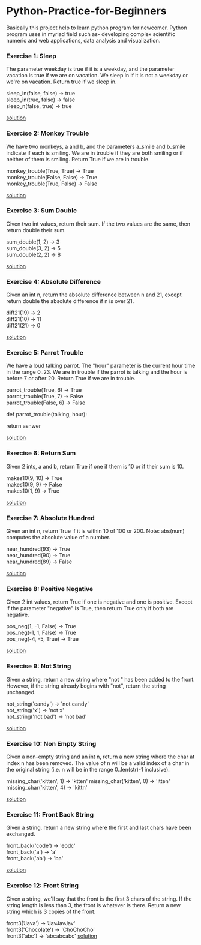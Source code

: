 # Python-Practice-for-Beginners
Basically this project help to learn python program for newcomer. Python program uses in myriad field such as- developing complex scientific numeric and web applications, data analysis and visualization. 

<h3> Exercise 1: Sleep </h3> 

The parameter weekday is true if it is a weekday, and the parameter vacation is true if we are on vacation. We sleep in if it is not a weekday or we're on vacation. Return true if we sleep in.


sleep_in(false, false) → true <br>
sleep_in(true, false) → false <br>
sleep_n(false, true) → true 

<a href='https://github.com/Meem007/Python-Practice-for-Beginners/blob/main/Exercise_N_01.ipynb'>solution</a>



<h3> Exercise 2: Monkey Trouble </h3> 

We have two monkeys, a and b, and the parameters a_smile and b_smile indicate if each is smiling. We are in trouble if they are both smiling or if neither of them is smiling. Return True if we are in trouble.


monkey_trouble(True, True) → True <br>
monkey_trouble(False, False) → True <br>
monkey_trouble(True, False) → False

<a target="_blank" href='https://github.com/Meem007/Python-Practice-for-Beginners/blob/main/Exercise_N_02.ipynb'>solution</a>


<h3> Exercise 3: Sum Double </h3>

Given two int values, return their sum. If the two values are the same, then return double their sum.


sum_double(1, 2) → 3 <br>
sum_double(3, 2) → 5 <br>
sum_double(2, 2) → 8 

<a target="_blank" href='https://github.com/Meem007/Python-Practice-for-Beginners/blob/main/Exercise_N_03.ipynb'>solution</a>


<h3> Exercise 4: Absolute Difference</h3>


Given an int n, return the absolute difference between n and 21, except return double the absolute difference if n is over 21.


diff21(19) → 2 <br>
diff21(10) → 11 <br>
diff21(21) → 0

<a target="_blank" href='https://github.com/Meem007/Python-Practice-for-Beginners/blob/main/Exercise_N_04.ipynb'>solution</a>


<h3> Exercise 5: Parrot Trouble</h3>

We have a loud talking parrot. The "hour" parameter is the current hour time in the range 0..23. We are in trouble if the parrot is talking and the hour is before 7 or after 20. Return True if we are in trouble.

parrot_trouble(True, 6) → True <br>
parrot_trouble(True, 7) → False <br>
parrot_trouble(False, 6) → False


def parrot_trouble(talking, hour):
  
  

  return asnwer

<a target="_blank" href='https://github.com/Meem007/Python-Practice-for-Beginners/blob/main/Exercise_N_05.ipynb'>solution</a>


<h3> Exercise 6: Return Sum </h3>

Given 2 ints, a and b, return True if one if them is 10 or if their sum is 10.


makes10(9, 10) → True <br>
makes10(9, 9) → False <br>
makes10(1, 9) → True

<a target="_blank" href='https://github.com/Meem007/Python-Practice-for-Beginners/blob/main/Exercise_N_06.ipynb'>solution</a>


<h3> Exercise 7: Absolute Hundred </h3>

Given an int n, return True if it is within 10 of 100 or 200. Note: abs(num) computes the absolute value of a number.


near_hundred(93) → True <br>
near_hundred(90) → True <br>
near_hundred(89) → False 

<a target="_blank" href='https://github.com/Meem007/Python-Practice-for-Beginners/blob/main/Exercise_N_07.ipynb'>solution</a>

<h3> Exercise 8: Positive Negative </h3>

Given 2 int values, return True if one is negative and one is positive. Except if the parameter "negative" is True, then return True only if both are negative.


pos_neg(1, -1, False) → True <br>
pos_neg(-1, 1, False) → True <br>
pos_neg(-4, -5, True) → True

<a target="_blank" href='https://github.com/Meem007/Python-Practice-for-Beginners/blob/main/Exercise_N_08.ipynb'>solution</a>


<h3> Exercise 9: Not String </h3>

Given a string, return a new string where "not " has been added to the front. However, if the string already begins with "not", return the string unchanged.


not_string('candy') → 'not candy' <br>
not_string('x') → 'not x' <br>
not_string('not bad') → 'not bad'

<a target="_blank" href='https://github.com/Meem007/Python-Practice-for-Beginners/blob/main/Exercise_N_09.ipynb'>solution</a>


<h3> Exercise 10: Non Empty String </h3>

Given a non-empty string and an int n, return a new string where the char at index n has been removed. The value of n will be a valid index of a char in the original string (i.e. n will be in the range 0..len(str)-1 inclusive).


missing_char('kitten', 1) → 'ktten'
missing_char('kitten', 0) → 'itten'
missing_char('kitten', 4) → 'kittn'

<a target="_blank" href='https://github.com/Meem007/Python-Practice-for-Beginners/blob/main/Exercise_N_10.ipynb'>solution</a>


<h3> Exercise 11: Front Back String </h3>

Given a string, return a new string where the first and last chars have been exchanged.

front_back('code') → 'eodc' <br>
front_back('a') → 'a' <br>
front_back('ab') → 'ba'

<a target="_blank" href='https://github.com/Meem007/Python-Practice-for-Beginners/blob/main/Exercise_N_11.ipynb'>solution</a>

<h3> Exercise 12: Front String </h3>

Given a string, we'll say that the front is the first 3 chars of the string. If the string length is less than 3, the front is whatever is there. Return a new string which is 3 copies of the front.


front3('Java') → 'JavJavJav' <br>
front3('Chocolate') → 'ChoChoCho'<br>
front3('abc') → 'abcabcabc'
<a target="_blank" href='https://github.com/Meem007/Python-Practice-for-Beginners/blob/main/Exercise_N_12.ipynb'>solution</a>
